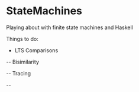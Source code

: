 # StateMachines
Playing about with finite state machines and Haskell

Things to do: 
- LTS Comparisons

-- Bisimilarity

-- Tracing

-- 
